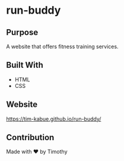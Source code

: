 # run-buddy

## Purpose
A website that offers fitness training services.

## Built With
* HTML
* CSS

## Website
https://tim-kabue.github.io/run-buddy/

## Contribution
Made with ❤️ by Timothy
